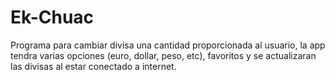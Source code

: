 # Ek-Chuac
Programa para cambiar divisa una cantidad proporcionada al usuario, la app tendra varias opciones (euro, dollar, peso, etc), favoritos y se actualizaran las divisas al estar conectado a internet.
